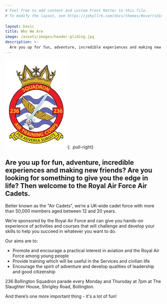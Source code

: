 ```yaml
---
# Feel free to add content and custom Front Matter to this file.
# To modify the layout, see https://jekyllrb.com/docs/themes/#overriding-theme-defaults

layout: basic
title: Who We Are
image: /assets/images/header-gliding.jpg
description: >-
  Are you up for fun, adventure, incredible experiences and making new friends? Are you looking for something to give you the edge in life?  Then welcome to the Royal Air Force Air Cadets.
---
```


![236 Bollington Squadron Crest](/assets/images/crest.jpg){: .pull-right}


## Are you up for fun, adventure, incredible experiences and making new friends? Are you looking for something to give you the edge in life?  Then welcome to the Royal Air Force Air Cadets.

Better known as the "Air Cadets", we’re a UK-wide cadet force with more than 50,000 members aged between 12 and 20 years.

We’re sponsored by the Royal Air Force and can give you hands-on experience of activities and courses that will challenge and develop your skills to help you succeed in whatever you want to do.

Our aims are to:

* Promote and encourage a practical interest in aviation and the Royal Air Force among young people
* Provide training which will be useful in the Services and civilian life
* Encourage the spirit of adventure and develop qualities of leadership  and good citizenship

236 Bollington Squadron parade every Monday and Thursday at 7pm at The Slaughter House, Shrigley Road, Bollington.

And there’s one more important thing - it's a lot of fun!